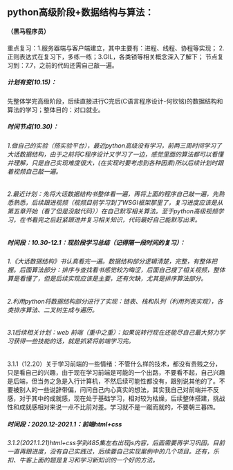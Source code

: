 ## python高级阶段+数据结构与算法：
#### （黑马程序员）
重点复习：1.服务器端与客户端建立，其中主要有：进程、线程、协程等实现； 2.正则表达式在复习下，多练一练；3.GIL，各类锁等相关概念深入了解下；
节点复习到：7.7，之前的代码还需自己敲一遍。
##### 计划有变(10.15)：
先整体学完高级阶段，后续直接进行C完后(C语言程序设计-何钦铭)的数据结构和算法的学习；整体目的：对口就业。
##### 时间节点(10.30)：
###### 1.做自己的实验（搭实验平台），最近python高级没有学习，前两三周时间学习了大话数据结构，由于之前将C程序设计又学习了一边，感觉里面的算法都可以看懂并理解，只是自己实现难度很大，(在实现时要考虑到各种因素)所以后续计划时跟着视频自己敲一遍。
###### 2.最近计划：先将大话数据结构书整体看一遍，再将上面的程序自己敲一遍，先熟悉熟悉，后续跟进视频（视频目前学习到了WSGI框架那里了，复习进度应该是从第五章开始（看了但是没敲代码））在自己默写相关算法。至于python高级视频学习，在书看完之后赶紧跟进并复习相关知识，代码最好自己能默写出来。
##### 时间段：10.30-12.1：现阶段学习总结（记得隔一段时间的复习）：
###### 1.《大话数据结构》书认真看完一遍。数据结构部分逻辑清楚，完整，有整体把握。后面算法部分：排序与查找看书感觉较为晦涩，后面自己搜了相关视频，整体算是看懂了，但是后续实现应该是主要，还有欠缺，尤其是排序算法部分。
###### 2.利用python将数据结构部分进行了实现：链表、栈和队列（利用列表实现），各类排序算法、二叉树生成与遍历。
###### 3.1后续相关计划：web 前端（重中之重）：如果说转行现在还能尽自己最大努力学习获得一些技能的话，就是抓紧将前端学习完。
 3.1.1（12.20）关于学习前端的一些情绪：不管什么样的技术，都没有贵贱之分，只是看自己的兴趣，由于现在学习前端是可能的一个出路，不要看不起，自己兴趣是后端，但当务之急是入行计算机，不然后续可能性都没有，跟别说其他的了。不要被别人的一些说辞带偏，问问自己内心真实的想法，其实我自己对前端并不反感，对于其中的成就感，现在处于基础学习，相对较为枯燥，后续整体搭建，挑战性和成就感相对来说一点不比前对差。学习就不是一蹴而就的，不要朝三暮四。
##### 时间段：2020.12-2021.1：前端html+css
###### 3.1.2(2021.1.21)html+css学到485集左右出现js内容，后面需要再学习巩固。目前一直再跟进度，没有自己实践过，后续要自己实现案例中的几个项目。还有，乐扣、牛客上面的题是复习和学习新知识的一个好的方法。



